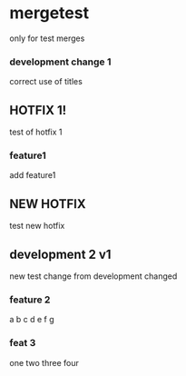 # mergetest
only for test merges

### development change 1
correct use of titles

## HOTFIX 1!
test of hotfix 1

### feature1
add feature1

## NEW HOTFIX
test new hotfix


## development 2 v1
new test change from development changed


### feature 2
a
b
c
d
e
f
g

### feat 3
one
two
three
four
